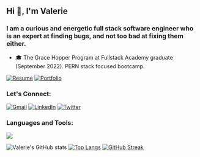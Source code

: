 
<h2 align="left">Hi 👋, I'm Valerie</h1>
<h3 align="left">I am a curious and energetic full stack software engineer who is an expert at finding bugs, and not too bad at fixing them either.</h3>

 - 🎓 The Grace Hopper Program at Fullstack Academy graduate (September 2022). PERN stack focused bootcamp.

[![Resume](https://img.shields.io/badge/Resume-%23ED2B88.svg?style=for-the-badge&logoColor=fff)](https://www.cakeresume.com/valerie-jones)
[![Portfolio](https://img.shields.io/badge/Portfolio-54039A?style=for-the-badge&logo=GoogleChrome&logoColor=white)](https://vjones.dev/)

<h3 align="left">Let's Connect:</h3>

[![Gmail](https://img.shields.io/badge/Gmail-D14836?style=for-the-badge&logo=gmail&logoColor=white)](vjonesdev@gmail.com)
[![LinkedIn](https://img.shields.io/badge/LinkedIn-0077B5?style=for-the-badge&logo=linkedin&logoColor=white)](https://linkedin.com/in/valeriejones133)
[![Twitter](https://img.shields.io/badge/Twitter-1DA1F2?style=for-the-badge&logo=twitter&logoColor=white)](https://twitter.com/ValJonesDev)


<h3 align="left">Languages and Tools:</h3>
  <a href="https://skillicons.dev" rel="nofollow">
    <img src="https://camo.githubusercontent.com/15980f118ef12afdd72ab862ad087a49df6ad6d40c36ec645496fb8ae8364f8f/68747470733a2f2f736b696c6c69636f6e732e6465762f69636f6e733f693d6a732c72656163742c72656475782c6e6f64656a732c657870726573732c706f7374677265732c66697265626173652c68746d6c2c6373732c626f6f7473747261702c6865726f6b752c6769742c676974687562" data-canonical-src="https://skillicons.dev/icons?i=js,react,redux,nodejs,express,postgres,firebase,html,css,bootstrap,heroku,git,github" style="max-width: 100%;">
  </a>


<p dir='auto'>

![Valerie's GitHub stats](https://github-readme-stats.vercel.app/api?username=vljones133&theme=tokyonight&show_icons=true)
[![Top Langs](https://github-readme-stats.vercel.app/api/top-langs/?username=vljones133&theme=tokyonight&layout=compact)](https://github.com/vljones133/github-readme-stats)
[![GitHub Streak](https://streak-stats.demolab.com/?user=vljones133&theme=tokyonight)](https://git.io/streak-stats)

<p>
